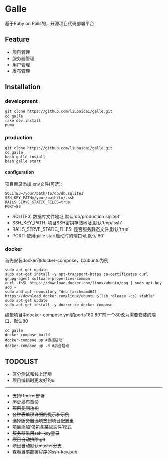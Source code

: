 # Galle
基于Ruby on Rails的，开源项目代码部署平台

## Feature
- 项目管理
- 服务器管理
- 用户管理
- 发布管理

## Installation
### development
~~~~
git clone https://github.com/liubaicai/galle.git
cd galle
rake dev:install
puma
~~~~
### production
~~~~
git clone https://github.com/liubaicai/galle.git
cd galle
bash galle install
bash galle start
~~~~
#### configuration
项目目录添加.env文件(可选): 
~~~~
SQLITE3=/your/path/to/db/db.sqlite3
SSH_KEY_PATH=/your/path/to/.ssh
RAILS_SERVE_STATIC_FILES=true
PORT=80
~~~~
- SQLITE3: 数据库文件地址,默认'db/production.sqlite3'
- SSH_KEY_PATH: 项目SSH密钥存储地址,默认'tmp/.ssh'
- RAILS_SERVE_STATIC_FILES: 是否服务静态文件,默认'true'
- PORT: 使用galle start启动时的端口号,默认'80'

### docker
首先安装docker和docker-compose，以ubuntu为例:
~~~
sudo apt-get update
sudo apt-get install -y apt-transport-https ca-certificates curl gnupg-agent software-properties-common
curl -fsSL https://download.docker.com/linux/ubuntu/gpg | sudo apt-key add -
sudo add-apt-repository "deb [arch=amd64] https://download.docker.com/linux/ubuntu $(lsb_release -cs) stable"
sudo apt-get update
sudo apt-get install -y docker-ce docker-compose
~~~  
编辑项目中docker-compose.yml的ports"80:80"前一个80改为需要安装的端口，默认80
~~~
cd galle
docker-compose build
docker-compsoe up #直接启动
docker-compsoe up -d #后台启动
~~~

## TODOLIST
- 区分测试和线上环境
- 项目编辑时更友好的ui
---
- ~~支持Docker部署~~
- ~~历史发布备份~~
- ~~项目复制功能~~
- ~~各种表单项详细的提示和示例~~
- ~~选择服务器选项放到项目配置里~~
- ~~项目添加‘仅包含某些文件’模式~~
- ~~服务器采用ssh-key登录~~
- ~~项目自动排除.git~~
- ~~项目自动默认master分支~~
- ~~查看当前部署程序的ssh-key.pub~~
